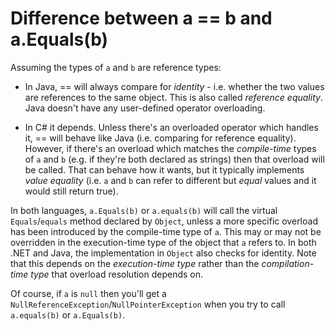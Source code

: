 # Difference between a == b and a.Equals(b)
Assuming the types of `a` and `b` are reference types:

-   In Java, == will always compare for _identity_ - i.e. whether the two values are references to the same object. This is also called _reference equality_. Java doesn't have any user-defined operator overloading.
    
-   In C# it depends. Unless there's an overloaded operator which handles it, == will behave like Java (i.e. comparing for reference equality). However, if there's an overload which matches the _compile-time_ types of `a` and `b` (e.g. if they're both declared as strings) then that overload will be called. That can behave how it wants, but it typically implements _value equality_ (i.e. `a` and `b` can refer to different but _equal_ values and it would still return true).
    

In both languages, `a.Equals(b)` or `a.equals(b)` will call the virtual `Equals`/`equals` method declared by `Object`, unless a more specific overload has been introduced by the compile-time type of `a`. This may or may not be overridden in the execution-time type of the object that `a` refers to. In both .NET and Java, the implementation in `Object` also checks for identity. Note that this depends on the _execution-time type_ rather than the _compilation-time type_ that overload resolution depends on.

Of course, if `a` is `null` then you'll get a `NullReferenceException`/`NullPointerException` when you try to call `a.equals(b)` or `a.Equals(b)`.